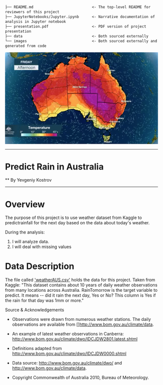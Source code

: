 
```
├── README.md                           <- The top-level README for reviewers of this project
├── JupyterNotebooks/Jupyter.ipynb      <- Narrative documentation of analysis in Jupyter notebook
├── presentation.pdf                    <- PDF version of project presentation
├── data                                <- Both sourced externally 
└── images                              <- Both sourced externally and generated from code
```
![title_picture](images/1786.webp)
***
# Predict Rain in Australia
** By Yevgeniy Kostrov
***

# Overview 
The purpose of this project is to use weather dataset from Kaggle to predictrainfall for the next day based on the data about today's weather.

During the analysis:
1. I will analyze data.
2. I will deal with missing values



# Data Description
The file called ['weatherAUS.csv'](data/weatherAUS.csv) holds the data for this project. Taken from Kaggle: "This dataset contains about 10 years of daily weather observations from many locations across Australia. RainTomorrow is the target variable to predict. It means -- did it rain the next day, Yes or No? This column is Yes if the rain for that day was 1mm or more."

Source & Acknowledgements
* Observations were drawn from numerous weather stations. The daily observations are available from []http://www.bom.gov.au/climate/data. 

* An example of latest weather observations in Canberra: http://www.bom.gov.au/climate/dwo/IDCJDW2801.latest.shtml

* Definitions adapted from http://www.bom.gov.au/climate/dwo/IDCJDW0000.shtml

* Data source: http://www.bom.gov.au/climate/dwo/ and http://www.bom.gov.au/climate/data.

* Copyright Commonwealth of Australia 2010, Bureau of Meteorology.


